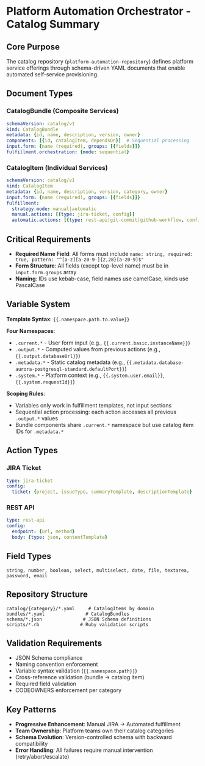 # Platform Automation Orchestrator - Catalog Summary

## Core Purpose
The catalog repository (`platform-automation-repository`) defines platform service offerings through schema-driven YAML documents that enable automated self-service provisioning.

## Document Types

### CatalogBundle (Composite Services)
```yaml
schemaVersion: catalog/v1
kind: CatalogBundle
metadata: {id, name, description, version, owner}
components: [{id, catalogItem, dependsOn}]  # Sequential processing
input.form: {name (required), groups: [{fields}]}
fulfillment.orchestration: {mode: sequential}
```

### CatalogItem (Individual Services)  
```yaml
schemaVersion: catalog/v1
kind: CatalogItem
metadata: {id, name, description, version, category, owner}
input.form: {name (required), groups: [{fields}]}
fulfillment:
  strategy.mode: manual|automatic
  manual.actions: [{type: jira-ticket, config}]
  automatic.actions: [{type: rest-api|git-commit|github-workflow, config}]
```

## Critical Requirements
- **Required Name Field**: All forms must include `name: string, required: true, pattern: "^[a-z][a-z0-9-]{2,28}[a-z0-9]$"`
- **Form Structure**: All fields (except top-level name) must be in `input.form.groups` array
- **Naming**: IDs use kebab-case, field names use camelCase, kinds use PascalCase

## Variable System
**Template Syntax**: `{{.namespace.path.to.value}}`

**Four Namespaces**:
- `.current.*` - User form input (e.g., `{{.current.basic.instanceName}}`)
- `.output.*` - Computed values from previous actions (e.g., `{{.output.databaseUrl}}`)
- `.metadata.*` - Static catalog metadata (e.g., `{{.metadata.database-aurora-postgresql-standard.defaultPort}}`)
- `.system.*` - Platform context (e.g., `{{.system.user.email}}`, `{{.system.requestId}}`)

**Scoping Rules**:
- Variables only work in fulfillment templates, not input sections
- Sequential action processing: each action accesses all previous `.output.*` values
- Bundle components share `.current.*` namespace but use catalog item IDs for `.metadata.*`

## Action Types

### JIRA Ticket
```yaml
type: jira-ticket
config:
  ticket: {project, issueType, summaryTemplate, descriptionTemplate}
```

### REST API
```yaml
type: rest-api  
config:
  endpoint: {url, method}
  body: {type: json, contentTemplate}
```

## Field Types
`string, number, boolean, select, multiselect, date, file, textarea, password, email`

## Repository Structure
```
catalog/{category}/*.yaml     # CatalogItems by domain
bundles/*.yaml               # CatalogBundles
schema/*.json               # JSON Schema definitions
scripts/*.rb               # Ruby validation scripts
```

## Validation Requirements
- JSON Schema compliance
- Naming convention enforcement  
- Variable syntax validation (`{{.namespace.path}}`)
- Cross-reference validation (bundle → catalog item)
- Required field validation
- CODEOWNERS enforcement per category

## Key Patterns
- **Progressive Enhancement**: Manual JIRA → Automated fulfillment
- **Team Ownership**: Platform teams own their catalog categories
- **Schema Evolution**: Version-controlled schema with backward compatibility
- **Error Handling**: All failures require manual intervention (retry/abort/escalate)